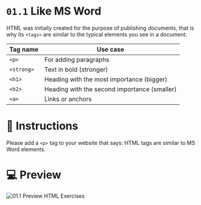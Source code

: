 # `01.1` Like MS Word

HTML was initially created for the purpose of publishing documents, that is why its `<tags>` are similar to the typical elements you see in a document:

| Tag name | Use case |
| -------- | -------- |
| `<p>`    | For adding paragraphs |
| `<strong>`    | Text in bold (stronger) |
| `<h1>`    | Heading with the most importance (bigger) |
| `<h2>`    | Heading with the second importance (smaller) |
| `<a>`    | Links or anchors |

# 📝 Instructions

Please add a `<p>` tag to your website that says: HTML tags are similar to MS Word elements.

# 💻 Preview

![01.1 Preview HTML Exercises](https://ucarecdn.com/318fa9ba-0a29-4685-8292-1259c91c371b/ScreenShot20200225at75945PM.png)